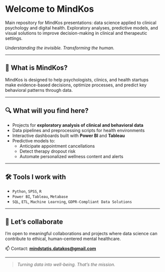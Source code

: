 # Welcome to MindKos
Main repository for MindKos presentations: data science applied to clinical psychology and digital health. Exploratory analyses, predictive models, and visual solutions to improve decision-making in clinical and therapeutic settings.

*Understanding the invisible. Transforming the human.* 

---

## 🧠 What is MindKos?

MindKos is designed to help psychologists, clinics, and health startups make evidence-based decisions, optimize processes, and predict key behavioral patterns through data.

---

## 🔍 What will you find here?

- Projects for **exploratory analysis of clinical and behavioral data**  
- Data pipelines and preprocessing scripts for health environments  
- Interactive dashboards built with **Power BI** and **Tableau**  
- Predictive models to:
  - Anticipate appointment cancellations  
  - Detect therapy dropout risk  
  - Automate personalized wellness content and alerts

---

## 🛠️ Tools I work with

- `Python`, `SPSS`, `R`
- `Power BI`, `Tableau`, `Metabase`
- `SQL`, `ETL`, `Machine Learning`, `GDPR-Compliant Data Solutions`

---

## 🤝 Let’s collaborate

I’m open to meaningful collaborations and projects where data science can contribute to ethical, human-centered mental healthcare.

📫 Contact: **mindstatis.datakos@gmail.com**

---
> *Turning data into well-being. That’s the mission.*
